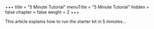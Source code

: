 +++
title = "5 Minute Tutorial"
menuTitle = "5 Minute Tutorial"
hidden = false
chapter = false
weight = 2
+++

This article explains how to run the starter kit in 5 minutes...
